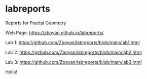 # labreports
Reports for Fractal Geometry

Web Page: https://zboyan.github.io/labreports/

Lab 1: https://github.com/Zboyan/labreports/blob/main/lab1.html

Lab 2: https://github.com/Zboyan/labreports/blob/main/lab2.html

Lab 3: https://github.com/Zboyan/labreports/blob/main/lab3.html

Hello!
